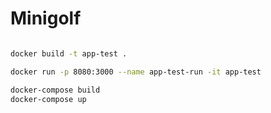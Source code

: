 # Minigolf

```bash

docker build -t app-test .

docker run -p 8080:3000 --name app-test-run -it app-test
```

```bash
docker-compose build
docker-compose up

```
